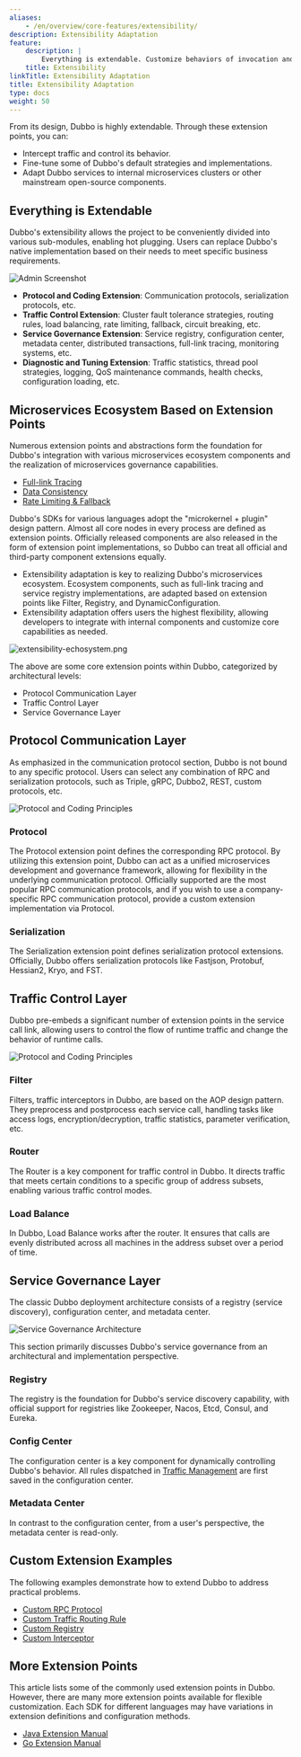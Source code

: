 ```yaml
---
aliases:
    - /en/overview/core-features/extensibility/
description: Extensibility Adaptation
feature:
    description: |
        Everything is extendable. Customize behaviors of invocation and management (like Filters, Routers, Service Discovery, Configuration, etc.) to adapt to the open-source microservices ecosystem.
    title: Extensibility
linkTitle: Extensibility Adaptation
title: Extensibility Adaptation
type: docs
weight: 50
---
```


From its design, Dubbo is highly extendable. Through these extension points, you can:
* Intercept traffic and control its behavior.
* Fine-tune some of Dubbo's default strategies and implementations.
* Adapt Dubbo services to internal microservices clusters or other mainstream open-source components.

## Everything is Extendable

Dubbo's extensibility allows the project to be conveniently divided into various sub-modules, enabling hot plugging. Users can replace Dubbo's native implementation based on their needs to meet specific business requirements.

![Admin Screenshot](/imgs/v3/advantages/extensibility.png)

* **Protocol and Coding Extension**: Communication protocols, serialization protocols, etc.
* **Traffic Control Extension**: Cluster fault tolerance strategies, routing rules, load balancing, rate limiting, fallback, circuit breaking, etc.
* **Service Governance Extension**: Service registry, configuration center, metadata center, distributed transactions, full-link tracing, monitoring systems, etc.
* **Diagnostic and Tuning Extension**: Traffic statistics, thread pool strategies, logging, QoS maintenance commands, health checks, configuration loading, etc.

## Microservices Ecosystem Based on Extension Points
Numerous extension points and abstractions form the foundation for Dubbo's integration with various microservices ecosystem components and the realization of microservices governance capabilities.

* [Full-link Tracing](../../tasks/observability/tracing/)
* [Data Consistency](../../tasks/ecosystem/transaction/)
* [Rate Limiting & Fallback](../../core-features/traffic/circuit-breaking/)

Dubbo's SDKs for various languages adopt the "microkernel + plugin" design pattern. Almost all core nodes in every process are defined as extension points. Officially released components are also released in the form of extension point implementations, so Dubbo can treat all official and third-party component extensions equally.
* Extensibility adaptation is key to realizing Dubbo's microservices ecosystem. Ecosystem components, such as full-link tracing and service registry implementations, are adapted based on extension points like Filter, Registry, and DynamicConfiguration.
* Extensibility adaptation offers users the highest flexibility, allowing developers to integrate with internal components and customize core capabilities as needed.

![extensibility-echosystem.png](/imgs/v3/feature/extensibility/arc.png)

The above are some core extension points within Dubbo, categorized by architectural levels:
* Protocol Communication Layer
* Traffic Control Layer
* Service Governance Layer

## Protocol Communication Layer
As emphasized in the communication protocol section, Dubbo is not bound to any specific protocol. Users can select any combination of RPC and serialization protocols, such as Triple, gRPC, Dubbo2, REST, custom protocols, etc.

![Protocol and Coding Principles](/imgs/v3/feature/extensibility/protocol.png)

### Protocol
The Protocol extension point defines the corresponding RPC protocol. By utilizing this extension point, Dubbo can act as a unified microservices development and governance framework, allowing for flexibility in the underlying communication protocol. Officially supported are the most popular RPC communication protocols, and if you wish to use a company-specific RPC communication protocol, provide a custom extension implementation via Protocol.

### Serialization
The Serialization extension point defines serialization protocol extensions. Officially, Dubbo offers serialization protocols like Fastjson, Protobuf, Hessian2, Kryo, and FST.

## Traffic Control Layer
Dubbo pre-embeds a significant number of extension points in the service call link, allowing users to control the flow of runtime traffic and change the behavior of runtime calls.

![Protocol and Coding Principles](/imgs/v3/feature/extensibility/traffic.png)

### Filter
Filters, traffic interceptors in Dubbo, are based on the AOP design pattern. They preprocess and postprocess each service call, handling tasks like access logs, encryption/decryption, traffic statistics, parameter verification, etc.

### Router
The Router is a key component for traffic control in Dubbo. It directs traffic that meets certain conditions to a specific group of address subsets, enabling various traffic control modes.

### Load Balance
In Dubbo, Load Balance works after the router. It ensures that calls are evenly distributed across all machines in the address subset over a period of time.

## Service Governance Layer
The classic Dubbo deployment architecture consists of a registry (service discovery), configuration center, and metadata center.

![Service Governance Architecture](/imgs/v3/concepts/threecenters.png)

This section primarily discusses Dubbo's service governance from an architectural and implementation perspective.

### Registry
The registry is the foundation for Dubbo's service discovery capability, with official support for registries like Zookeeper, Nacos, Etcd, Consul, and Eureka.

### Config Center
The configuration center is a key component for dynamically controlling Dubbo's behavior. All rules dispatched in [Traffic Management](../../tasks/traffic-management) are first saved in the configuration center.

### Metadata Center
In contrast to the configuration center, from a user's perspective, the metadata center is read-only.

## Custom Extension Examples
The following examples demonstrate how to extend Dubbo to address practical problems.

* [Custom RPC Protocol](../../tasks/extensibility/protocol/)
* [Custom Traffic Routing Rule](../../tasks/extensibility/router/)
* [Custom Registry](../../tasks/extensibility/registry/)
* [Custom Interceptor](../../tasks/extensibility/filter/)

## More Extension Points
This article lists some of the commonly used extension points in Dubbo. However, there are many more extension points available for flexible customization. Each SDK for different languages may have variations in extension definitions and configuration methods.

* [Java Extension Manual](../../mannual/java-sdk/reference-manual/spi/description/)
* [Go Extension Manual](../../mannual/golang-sdk/preface/design/aop_and_extension/)
